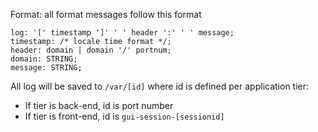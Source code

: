 Format: all format messages follow this format

```bnf
log: '[' timestamp ']' ' ' header ':' ' ' message;
timestamp: /* locale time format */;
header: domain | domain '/' portnum;
domain: STRING;
message: STRING;
```

All log will be saved to `/var/[id]` where id is defined per application tier:
- If tier is back-end, id is port number
- If tier is front-end, id is `gui-session-[sessionid]`
